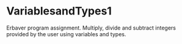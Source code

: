 # VariablesandTypes1
Erbaver program assignment. Multiply, divide and subtract integers provided by the user using variables and types.
